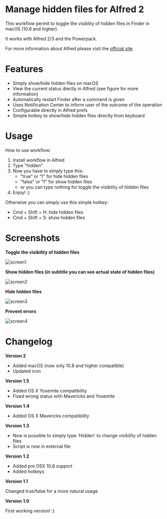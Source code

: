 Manage hidden files for Alfred 2
===================

This workflow permit to toggle the visiblity of hidden files in Finder in macOS (10.8 and higher).

It works with Alfred 2/3 and the Powerpack.

For more information about Alfred please visit the [official site](http://www.alfredapp.com/)


Features
========

+ Simply show/hide hidden files on macOS
+ View the current status diectly in Alfred (see figure for more information)
+ Automatically restart Finder after a command is given
+ Uses Notification Center to inform user of the outcome of the operation
+ Configurable directly in Alfred prefs
+ Simple hotkey to show/hide hidden files directly from keyboard


Usage
=====

How to use workflow:

1. Install workflow in Alfred
2. Type "hidden"
3. Now you have to simply type this:
	+ "true" or "t" for hide hidden files
	+ "false" or "f" for show hidden files
	+ or you can type nothing for toggle the visibility of hidden files
4. Enjoy! :)

Otherwise you can simply use this simple hotkey:
- Cmd + Shift + H: hide hidden files
- Cmd + Shift + S: show hidden files


Screenshots
===========

**Toggle the visibility of hidden files**

![screen1](http://www.bubidevs.net/uploads/github/images/alfred-hiddenfiles/alfred_hiddenfiles_1.png)

**Show hidden files (in subtitle you can see actual state of hidden files)**

![screen2](http://www.bubidevs.net/uploads/github/images/alfred-hiddenfiles/alfred_hiddenfiles_2.png)

**Hide hidden files**

![screen3](http://www.bubidevs.net/uploads/github/images/alfred-hiddenfiles/alfred_hiddenfiles_3.png)

**Prevent errors**

![screen4](http://www.bubidevs.net/uploads/github/images/alfred-hiddenfiles/alfred_hiddenfiles_4.png)


Changelog
=========

**Version 2**
+ Added macOS (now only 10.8 and higher compatible)
+ Updated icon

**Version 1.5**

+ Added OS X Yosemite compatibility
+ Fixed wrong status with Mavericks and Yosemite

**Version 1.4**

+ Added OS X Mavericks compatibility

**Version 1.3**

+ Now is possible to simply type 'Hidden' to change visibility of hidden files
+ Script is now in external file 

**Version 1.2**

+ Added pre OSX 10.8 support
+ Added hotkeys

**Version 1.1**

Changed true/false for a more natural usage

**Version 1.0**

First working version! :)
